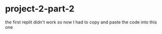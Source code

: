 # project-2-part-2
the first replit didn't work so now I had to copy and paste the code into this one
